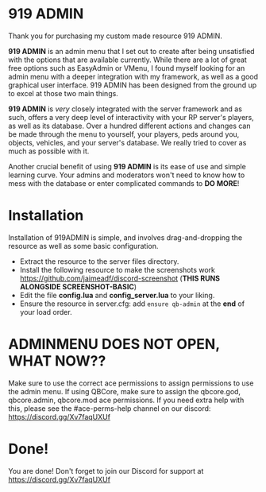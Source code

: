 # 919 ADMIN

Thank you for purchasing my custom made resource 919 ADMIN. 

**919 ADMIN** is an admin menu that I set out to create after being unsatisfied with the options that are available currently. While there are a lot of great free options such as EasyAdmin or VMenu, I found myself looking for an admin menu with a deeper integration with my framework, as well as a good graphical user interface. 919 ADMIN has been designed from the ground up to excel at those two main things.

**919 ADMIN** is _very_ closely integrated with the server framework and as such, offers a very deep level of interactivity with your RP server's players, as well as its database. Over a hundred different actions and changes can be made through the menu to yourself, your players, peds around you, objects, vehicles, and your server's database. We really tried to cover as much as possible with it.

Another crucial benefit of using **919 ADMIN** is its ease of use and simple learning curve. Your admins and moderators won't need to know how to mess with the database or enter complicated commands to **DO MORE**!

# Installation
Installation of 919ADMIN is simple, and involves drag-and-dropping the resource as well as some basic configuration.

- Extract the resource to the server files directory.
- Install the following resource to make the screenshots work https://github.com/jaimeadf/discord-screenshot (**THIS RUNS ALONGSIDE SCREENSHOT-BASIC**)
- Edit the file **config.lua** and **config_server.lua** to your liking.
- Ensure the resource in server.cfg: add `ensure qb-admin` at the **end** of your load order.

# ADMINMENU DOES NOT OPEN, WHAT NOW??
Make sure to use the correct ace permissions to assign permissions to use the admin menu. If using QBCore, make sure to assign the qbcore.god, qbcore.admin, qbcore.mod ace permissions. If you need extra help with this, please see the #ace-perms-help channel on our discord: https://discord.gg/Xv7faqUXUf

# Done!
You are done! Don't forget to join our Discord for support at https://discord.gg/Xv7faqUXUf